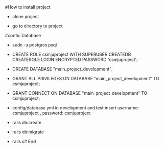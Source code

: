 #How to install project

* clone project

* go to directory to project

#confic Database
* sudo -u postgres psql

* CREATE ROLE csmjuproject WITH SUPERUSER CREATEDB CREATEROLE LOGIN ENCRYPTED PASSWORD 'csmjuproject';

* CREATE DATABASE "main_project_development";

* GRANT ALL PRIVILEGES ON DATABASE "main_project_development" TO csmjuproject;

* GRANT CONNECT ON DATABASE "main_project_development" TO csmjuproject;

* config/database.yml in development and test insert username: csmjuproject , password: csmjuproject

* rails db:create

* rails db:migrate

* rails s# End
